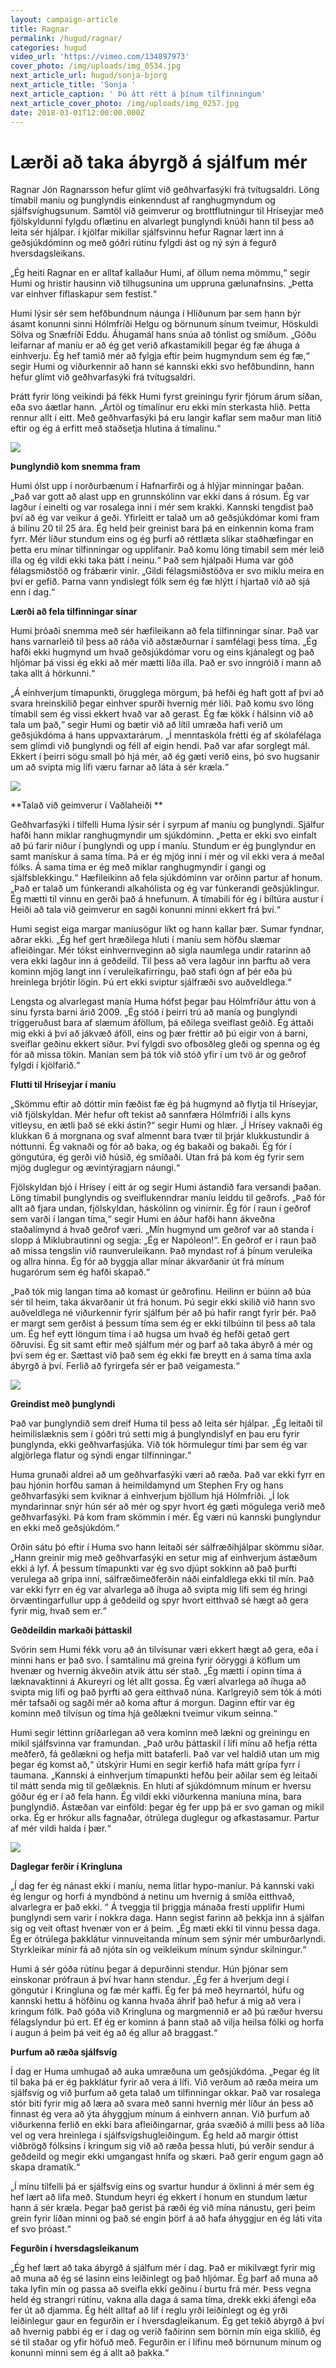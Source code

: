 ```yaml
---
layout: campaign-article
title: Ragnar
permalink: /hugud/ragnar/
categories: hugud
video_url: 'https://vimeo.com/134897973'
cover_photo: /img/uploads/img_0534.jpg
next_article_url: hugud/sonja-bjorg
next_article_title: 'Sonja '
next_article_caption: ' Þú átt rétt á þínum tilfinningum'
next_article_cover_photo: /img/uploads/img_0257.jpg
date: 2018-03-01T12:00:00.000Z
---
```

# Lærði að taka ábyrgð á sjálfum mér

Ragnar Jón Ragnarsson hefur glímt við geðhvarfasýki frá tvítugsaldri. Löng tímabil maníu og þunglyndis einkenndust af ranghugmyndum og sjálfsvíghugsunum. Samtöl við geimverur og brottflutningur til Hríseyjar með fjölskyldunni fylgdu oflætinu en alvarlegt þunglyndi knúði hann til þess að leita sér hjálpar. í kjölfar mikillar sjálfsvinnu hefur Ragnar lært inn á geðsjúkdóminn og með góðri rútínu fylgdi ást og ný sýn á fegurð hversdagsleikans.

„Ég heiti Ragnar en er alltaf kallaður Humi, af öllum nema mömmu,“ segir Humi og hristir hausinn við tilhugsunina um uppruna gælunafnsins. „Þetta var einhver fíflaskapur sem festist.“

Humi lýsir sér sem hefðbundnum náunga í Hlíðunum þar sem hann býr ásamt konunni sinni Hólmfríði Helgu og börnunum sínum tveimur, Höskuldi Sölva og Snæfríði Eddu. Áhugamál hans snúa að tónlist og smíðum. „Góðu leifarnar af maníu er að ég get verið afkastamikill þegar ég fæ áhuga á einhverju. Ég hef tamið mér að fylgja eftir þeim hugmyndum sem ég fæ,“ segir Humi og viðurkennir að hann sé kannski ekki svo hefðbundinn, hann hefur glímt við geðhvarfasýki frá tvítugsaldri.  

Þrátt fyrir löng veikindi þá fékk Humi fyrst greiningu fyrir fjórum árum síðan, eða svo áætlar hann. „Ártöl og tímalínur eru ekki mín sterkasta hlið. Þetta rennur allt í eitt. Með geðhvarfasýki þá eru langir kaflar sem maður man lítið eftir og ég á erfitt með staðsetja hlutina á tímalínu.“

![](/img/uploads/img_0516.jpg)

**Þunglyndið kom snemma fram**

Humi ólst upp í norðurbænum í Hafnarfirði og á hlýjar minningar þaðan. „Það var gott að alast upp en grunnskólinn var ekki dans á rósum. Ég var lagður í einelti og var rosalega inni í mér sem krakki. Kannski tengdist það því að ég var veikur á geði. Yfirleitt er talað um að geðsjúkdómar komi fram á bilinu 20 til 25 ára. Ég held þeir greinist bara þá en einkennin koma fram fyrr. Mér líður stundum eins og ég þurfi að réttlæta slíkar staðhæfingar en þetta eru mínar tilfinningar og upplifanir. Það komu löng tímabil sem mér leið illa og ég vildi ekki taka þátt í neinu.“ Það sem hjálpaði Huma var góð félagsmiðstöð og frábærir vinir. „Gildi félagsmiðstöðva er svo miklu meira en því er gefið. Þarna vann yndislegt fólk sem ég fæ hlýtt í hjartað við að sjá enn í dag.“

**Lærði að fela tilfinningar sínar**

Humi þróaði snemma með sér hæfileikann að fela tilfinningar sínar. Það var hans varnarleið til þess að ráða við aðstæðurnar í samfélagi þess tíma. „Ég hafði ekki hugmynd um hvað geðsjúkdómar voru og eins kjánalegt og það hljómar þá vissi ég ekki að mér mætti líða illa. Það er svo inngróið í mann að taka allt á hörkunni.“

„Á einhverjum tímapunkti, örugglega mörgum, þá hefði ég haft gott af því að svara hreinskilið þegar einhver spurði hvernig mér líði. Það komu svo löng tímabil sem ég vissi ekkert hvað var að gerast. Ég fæ kökk í hálsinn við að tala um það,“ segir Humi og bætir við að lítil umræða hafi verið um geðsjúkdóma á hans uppvaxtarárum. „Í menntaskóla frétti ég af skólafélaga sem glímdi við þunglyndi og féll af eigin hendi. Það var afar sorglegt mál. Ekkert í þeirri sögu small þó hjá mér, að ég gæti verið eins, þó svo hugsanir um að svipta mig lífi væru farnar að láta á sér kræla.“

![](/img/uploads/img_0489.jpg)



**Talað við geimverur í Vaðlaheiði **

Geðhvarfasýki í tilfelli Huma lýsir sér í syrpum af maníu og þunglyndi. Sjálfur hafði hann miklar ranghugmyndir um sjúkdóminn. „Þetta er ekki svo einfalt að þú farir niður í þunglyndi og upp í maníu. Stundum er ég þunglyndur en samt manískur á sama tíma. Þá er ég mjög inni í mér og vil ekki vera á meðal fólks. Á sama tíma er ég með miklar ranghugmyndir í gangi og sjálfsblekkingu.“ Hæfileikinn að fela sjúkdóminn var orðinn partur af honum. „Það er talað um fúnkerandi alkahólista og ég var fúnkerandi geðsjúklingur. Ég mætti til vinnu en gerði það á hnefunum. Á tímabili fór ég í bíltúra austur í Heiði að tala við geimverur en sagði konunni minni ekkert frá því.“

Humi segist eiga margar maníusögur líkt og hann kallar þær. Sumar fyndnar, aðrar ekki. „Ég hef gert hræðilega hluti í maníu sem höfðu slæmar afleiðingar. Mér tókst einhvernveginn að sigla naumlega undir ratarinn að vera ekki lagður inn á geðdeild. Til þess að vera lagður inn þarftu að vera kominn mjög langt inn í veruleikafirringu, það stafi ógn af þér eða þú hreinlega brjótir lögin. Þú ert ekki sviptur sjálfræði svo auðveldlega.“

Lengsta og alvarlegast manía Huma hófst þegar þau Hólmfríður áttu von á sínu fyrsta barni árið 2009. „Ég stóð í þeirri trú að manía og þunglyndi triggeruðust bara af slæmum áföllum, þá eðilega sveiflast geðið. Ég áttaði mig ekki á því að jákvæð áföll, eins og þær fréttir að þú eigir von á barni, sveiflar geðinu ekkert síður. Því fylgdi svo ofbosðleg gleði og spenna og ég fór að missa tökin. Manían sem þá tók við stóð yfir í um tvö ár og geðrof fylgdi í kjölfarið.“

**Flutti til Hríseyjar í maníu**

„Skömmu eftir að dóttir mín fæðist fæ ég þá hugmynd að flytja til Hríseyjar, við fjölskyldan. Mér hefur oft tekist að sannfæra Hólmfríði í alls kyns vitleysu, en ætli það sé ekki ástin?“ segir Humi og hlær. „Í Hrísey vaknaði ég klukkan 6 á morgnana og svaf almennt bara tvær til þrjár klukkustundir á nóttunni. Ég vaknaði og fór að baka, og ég bakaði og bakaði. Ég fór í göngutúra, ég gerði við húsið, ég smíðaði. Utan frá þá kom ég fyrir sem mjög duglegur og ævintýragjarn náungi.“

Fjölskyldan bjó í Hrísey í eitt ár og segir Humi ástandið fara versandi þaðan. Löng tímabil þunglyndis og sveiflukenndrar maníu leiddu til geðrofs. „Það fór allt að fjara undan, fjölskyldan, háskólinn og vinirnir. Ég fór í raun í geðrof sem varði í langan tíma,“ segir Humi en áður hafði hann ákveðna staðalímynd á hvað geðrof væri. „Mín hugmynd um geðrof var að standa í slopp á Miklubrautinni og segja: „Ég er Napóleon!“. En geðrof er í raun það að missa tengslin við raunveruleikann. Það myndast rof á þínum veruleika og allra hinna. Ég fór að byggja allar mínar ákvarðanir út frá mínum hugarórum sem ég hafði skapað.“

„Það tók mig langan tíma að komast úr geðrofinu. Heilinn er búinn að búa sér til heim, taka ákvarðanir út frá honum. Þú segir ekki skilið við hann svo auðveldlega né viðurkennir fyrir sjálfum þér að þú hafir rangt fyrir þér. Það er margt sem gerðist á þessum tíma sem ég er ekki tilbúinn til þess að tala um. Ég hef eytt löngum tíma í að hugsa um hvað ég hefði getað gert öðruvísi. Ég sit samt eftir með sjálfum mér og þarf að taka ábyrð á mér og því sem ég er. Sættast við það sem ég ekki fæ breytt en á sama tíma axla ábyrgð á því. Ferlið að fyrirgefa sér er það veigamesta.“



![](/img/uploads/ragnar_1.jpg)



**Greindist með þunglyndi**

Það var þunglyndið sem dreif Huma til þess að leita sér hjálpar. „Ég leitaði til heimilislæknis sem í góðri trú setti mig á þunglyndislyf en þau eru fyrir þunglynda, ekki geðhvarfasjúka. Við tók hörmulegur tími þar sem ég var algjörlega flatur og sýndi engar tilfinningar.“ 

Huma grunaði aldrei að um geðhvarfasýki væri að ræða. Það var ekki fyrr en þau hjónin horfðu saman á heimildamynd um Stephen Fry og hans geðhvarfasýki sem kviknar á einhverjum bjöllum hjá Hólmfríði. „Í lok myndarinnar snýr hún sér að mér og spyr hvort ég gæti mögulega verið með geðhvarfasýki. Þá kom fram skömmin í mér. Ég væri nú kannski þunglyndur en ekki með geðsjúkdóm.“

Orðin sátu þó eftir í Huma svo hann leitaði sér sálfræðihjálpar skömmu síðar. „Hann greinir mig með geðhvarfasýki en setur mig af einhverjum ástæðum ekki á lyf. Á þessum tímapunkti var ég svo djúpt sokkinn að það þurfti verulega að grípa inní, sálfræðimeðferðin náði einfaldlega ekki til mín. Það var ekki fyrr en ég var alvarlega að íhuga að svipta mig lífi sem ég hringi örvæntingarfullur upp á geðdeild og spyr hvort eitthvað sé hægt að gera fyrir mig, hvað sem er.“

**Geðdeildin markaði þáttaskil**

Svörin sem Humi fékk voru að án tilvísunar væri ekkert hægt að gera, eða í minni hans er það svo. Í samtalinu má greina fyrir óöryggi á köflum um hvenær og hvernig ákveðin atvik áttu sér stað. „Ég mætti í opinn tíma á læknavaktinni á Akureyri og lét allt gossa. Ég væri alvarlega að íhuga að svipta mig lífi og það þyrfti að gera eitthvað núna. Karlgreyið sem tók á móti mér tafsaði og sagði mér að koma aftur á morgun. Daginn eftir var ég kominn með tilvísun og tíma hjá geðlækni tveimur vikum seinna.“

Humi segir léttinn gríðarlegan að vera kominn með lækni og greiningu en mikil sjálfsvinna var framundan. „Það urðu þáttaskil í lífi mínu að hefja rétta meðferð, fá geðlækni og hefja mitt bataferli. Það var vel haldið utan um mig þegar ég komst að,“ útskýrir Humi en segir kerfið hafa mátt grípa fyrr í taumana. „Kannski á einhverjum tímapunkti hefðu þeir aðilar sem ég leitaði til mátt senda mig til geðlæknis. En hluti af sjúkdómnum mínum er hversu góður ég er í að fela hann. Ég vildi ekki viðurkenna maníuna mína, bara þunglyndið. Ástæðan var einföld: þegar ég fer upp þá er svo gaman og mikil orka. Ég er hrókur alls fagnaðar, ótrúlega duglegur og afkastasamur. Partur af mér vildi halda í þær.“



![](/img/uploads/img_0530.jpg)



**Daglegar ferðir í Kringluna**

„Í dag fer ég nánast ekki í maníu, nema litlar hypo-maníur. Þá kannski vaki ég lengur og horfi á myndbönd á netinu um hvernig á smíða eitthvað, alvarlegra er það ekki. “ Á tveggja til þriggja mánaða fresti upplifir Humi þunglyndi sem varir í nokkra daga. Hann segist farinn að þekkja inn á sjálfan sig og veit oftast hvenær von er á þeim. „Ég mæti ekki til vinnu þessa daga. Ég er ótrúlega þakklátur vinnuveitanda mínum sem sýnir mér umburðarlyndi. Styrkleikar mínir fá að njóta sín og veikleikum mínum sýndur skilningur.“

Humi á sér góða rútínu þegar á depurðinni stendur. Hún þjónar sem einskonar prófraun á því hvar hann stendur. „Ég fer á hverjum degi í göngutúr í Kringluna og fæ mér kaffi. Ég fer þá með heyrnartól, húfu og kannski hettu á höfðinu og kanna hvaða áhrif það hefur á mig að vera í kringum fólk. Það góða við Kringluna og margmennið er að þú ræður hversu félagslyndur þú ert. Ef ég er kominn á þann stað að vilja heilsa fólki og horfa í augun á þeim þá veit ég að ég allur að braggast.“

**Þurfum að ræða sjálfsvíg**

Í dag er Huma umhugað að auka umræðuna um geðsjúkdóma. „Þegar ég lít til baka þá er ég þakklátur fyrir að vera á lífi. Við verðum að ræða meira um sjálfsvíg og við þurfum að geta talað um tilfinningar okkar. Það var rosalega stór biti fyrir mig að læra að svara með sanni hvernig mér líður án þess að finnast ég vera að ýta áhyggjum mínum á einhvern annan. Við þurfum að viðurkenna ferlið en ekki bara afleiðingarnar, gráa svæðið á milli þess að líða vel og vera hreinlega í sjálfsvígshugleiðingum. Ég held að margir óttist viðbrögð fólksins í kringum sig við að ræða þessa hluti, þú verðir sendur á geðdeild og megir ekki umgangast hnífa og skæri. Það gerir engum gagn að skapa dramatík.“

„Í mínu tilfelli þá er sjálfsvíg eins og svartur hundur á öxlinni á mér sem ég hef lært að lifa með. Stundum heyri ég ekkert í honum en stundum lætur hann á sér kræla. Þegar það gerist þá ræði ég við mína nánustu, geri þeim grein fyrir líðan minni og það sé engin þörf á að hafa áhyggjur en ég láti vita ef svo þróast.“

**Fegurðin í hversdagsleikanum**

„Ég hef lært að taka ábyrgð á sjálfum mér í dag. Það er mikilvægt fyrir mig að muna að ég sé lasinn eins leiðinlegt og það hljómar. Ég þarf að muna að taka lyfin mín og passa að sveifla ekki geðinu í burtu frá mér. Þess vegna held ég strangri rútínu, vakna alla daga á sama tíma, drekk ekki áfengi eða fer út að djamma. Ég hélt alltaf að líf í reglu yrði leiðinlegt og ég yrði leiðinlegur gaur en fegurðin er í hversdagleikanum. Ég get tekið ábyrgð á því að hvernig pabbi ég er í dag og verið faðirinn sem börnin mín eiga skilið, ég sé til staðar og yfir höfuð með. Fegurðin er í lífinu með börnunum mínum og konunni minni sem ég á allt að þakka.“
